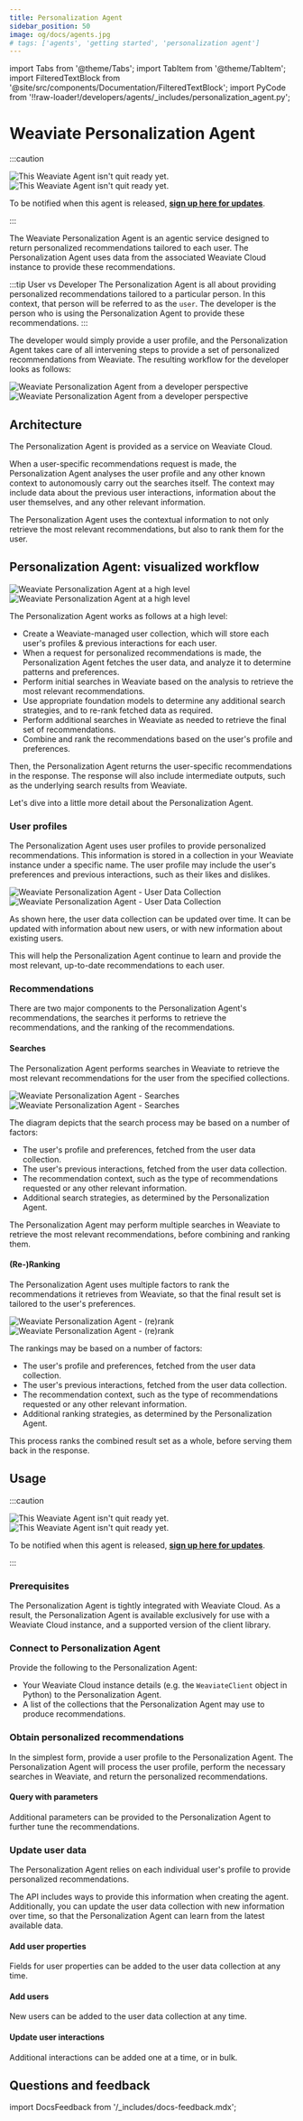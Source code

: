 ```yaml
---
title: Personalization Agent
sidebar_position: 50
image: og/docs/agents.jpg
# tags: ['agents', 'getting started', 'personalization agent']
---
```


import Tabs from '@theme/Tabs';
import TabItem from '@theme/TabItem';
import FilteredTextBlock from '@site/src/components/Documentation/FilteredTextBlock';
import PyCode from '!!raw-loader!/developers/agents/_includes/personalization_agent.py';

# Weaviate Personalization Agent

:::caution

![This Weaviate Agent isn't quit ready yet.](./_includes/agents_coming_soon_light.png#gh-light-mode-only "This Weaviate Agent isn't quit ready yet.")
![This Weaviate Agent isn't quit ready yet.](./_includes/agents_coming_soon_dark.png#gh-dark-mode-only "This Weaviate Agent isn't quit ready yet.")

To be notified when this agent is released, [**sign up here for updates**](https://events.weaviate.io/weaviate-agents).

:::

The Weaviate Personalization Agent is an agentic service designed to return personalized recommendations tailored to each user. The Personalization Agent uses data from the associated Weaviate Cloud instance to provide these recommendations.

:::tip User vs Developer
The Personalization Agent is all about providing personalized recommendations tailored to a particular person. In this context, that person will be referred to as the `user`. The developer is the person who is using the Personalization Agent to provide these recommendations.
:::

The developer would simply provide a user profile, and the Personalization Agent takes care of all intervening steps to provide a set of personalized recommendations from Weaviate. The resulting workflow for the developer looks as follows:

![Weaviate Personalization Agent from a developer perspective](./_includes/personalization_agent_overview_light.png#gh-light-mode-only "Weaviate Personalization Agent from a developer perspective")
![Weaviate Personalization Agent from a developer perspective](./_includes/personalization_agent_overview_dark.png#gh-dark-mode-only "Weaviate Personalization Agent from a developer perspective")

## Architecture

The Personalization Agent is provided as a service on Weaviate Cloud.

When a user-specific recommendations request is made, the Personalization Agent analyses the user profile and any other known context to autonomously carry out the searches itself. The context may include data about the previous user interactions, information about the user themselves, and any other relevant information.

The Personalization Agent uses the contextual information to not only retrieve the most relevant recommendations, but also to rank them for the user.

## Personalization Agent: visualized workflow

![Weaviate Personalization Agent at a high level](./_includes/personalization_agent_architecture_light.png#gh-light-mode-only "Weaviate Personalization Agent at a high level")
![Weaviate Personalization Agent at a high level](./_includes/personalization_agent_architecture_dark.png#gh-dark-mode-only "Weaviate Personalization Agent at a high level")

The Personalization Agent works as follows at a high level:

- Create a Weaviate-managed user collection, which will store each user's profiles & previous interactions for each user.
- When a request for personalized recommendations is made, the Personalization Agent fetches the user data, and analyze it to determine patterns and preferences.
- Perform initial searches in Weaviate based on the analysis to retrieve the most relevant recommendations.
- Use appropriate foundation models to determine any additional search strategies, and to re-rank fetched data as required.
- Perform additional searches in Weaviate as needed to retrieve the final set of recommendations.
- Combine and rank the recommendations based on the user's profile and preferences.

Then, the Personalization Agent returns the user-specific recommendations in the response. The response will also include intermediate outputs, such as the underlying search results from Weaviate.

Let's dive into a little more detail about the Personalization Agent.

### User profiles

The Personalization Agent uses user profiles to provide personalized recommendations. This information is stored in a collection in your Weaviate instance under a specific name. The user profile may include the user's preferences and previous interactions, such as their likes and dislikes.

![Weaviate Personalization Agent - User Data Collection](./_includes/personalization_agent_users_light.png#gh-light-mode-only "Weaviate Personalization Agent - User Data Collection")
![Weaviate Personalization Agent - User Data Collection](./_includes/personalization_agent_users_dark.png#gh-dark-mode-only "Weaviate Personalization Agent - User Data Collection")

As shown here, the user data collection can be updated over time. It can be updated with information about new users, or with new information about existing users.

This will help the Personalization Agent continue to learn and provide the most relevant, up-to-date recommendations to each user.

### Recommendations

There are two major components to the Personalization Agent's recommendations, the searches it performs to retrieve the recommendations, and the ranking of the recommendations.

#### Searches

The Personalization Agent performs searches in Weaviate to retrieve the most relevant recommendations for the user from the specified collections.

![Weaviate Personalization Agent - Searches](./_includes/personalization_agent_search_light.png#gh-light-mode-only "Weaviate Personalization Agent - Searches")
![Weaviate Personalization Agent - Searches](./_includes/personalization_agent_search_dark.png#gh-dark-mode-only "Weaviate Personalization Agent - Searches")

The diagram depicts that the search process may be based on a number of factors:

- The user's profile and preferences, fetched from the user data collection.
- The user's previous interactions, fetched from the user data collection.
- The recommendation context, such as the type of recommendations requested or any other relevant information.
- Additional search strategies, as determined by the Personalization Agent.

The Personalization Agent may perform multiple searches in Weaviate to retrieve the most relevant recommendations, before combining and ranking them.

#### (Re-)Ranking

The Personalization Agent uses multiple factors to rank the recommendations it retrieves from Weaviate, so that the final result set is tailored to the user's preferences.

![Weaviate Personalization Agent - (re)rank](./_includes/personalization_agent_rank_light.png#gh-light-mode-only "Weaviate Personalization Agent - (re)rank")
![Weaviate Personalization Agent - (re)rank](./_includes/personalization_agent_rank_dark.png#gh-dark-mode-only "Weaviate Personalization Agent - (re)rank")

The rankings may be based on a number of factors:

- The user's profile and preferences, fetched from the user data collection.
- The user's previous interactions, fetched from the user data collection.
- The recommendation context, such as the type of recommendations requested or any other relevant information.
- Additional ranking strategies, as determined by the Personalization Agent.

This process ranks the combined result set as a whole, before serving them back in the response.

## Usage

:::caution

![This Weaviate Agent isn't quit ready yet.](./_includes/agents_coming_soon_light.png#gh-light-mode-only "This Weaviate Agent isn't quit ready yet.")
![This Weaviate Agent isn't quit ready yet.](./_includes/agents_coming_soon_dark.png#gh-dark-mode-only "This Weaviate Agent isn't quit ready yet.")

To be notified when this agent is released, [**sign up here for updates**](https://events.weaviate.io/weaviate-agents).

:::

### Prerequisites

The Personalization Agent is tightly integrated with Weaviate Cloud. As a result, the Personalization Agent is available exclusively for use with a Weaviate Cloud instance, and a supported version of the client library.

### Connect to Personalization Agent

Provide the following to the Personalization Agent:

- Your Weaviate Cloud instance details (e.g. the `WeaviateClient` object in Python) to the Personalization Agent.
- A list of the collections that the Personalization Agent may use to produce recommendations.

<Tabs groupId="languages">
    <TabItem value="py_agents" label="Python">
        <FilteredTextBlock
            text={PyCode}
            startMarker="# START InstantiatePersonalizationAgent"
            endMarker="# END InstantiatePersonalizationAgent"
            language="py"
        />
    </TabItem>
</Tabs>

### Obtain personalized recommendations

In the simplest form, provide a user profile to the Personalization Agent. The Personalization Agent will process the user profile, perform the necessary searches in Weaviate, and return the personalized recommendations.

<Tabs groupId="languages">
    <TabItem value="py_agents" label="Python">
        <FilteredTextBlock
            text={PyCode}
            startMarker="# START BasicQuery"
            endMarker="# END BasicQuery"
            language="py"
        />
    </TabItem>

</Tabs>

#### Query with parameters

Additional parameters can be provided to the Personalization Agent to further tune the recommendations.

<Tabs groupId="languages">
    <TabItem value="py_agents" label="Python">
        <FilteredTextBlock
            text={PyCode}
            startMarker="# START QueryParameters"
            endMarker="# END QueryParameters"
            language="py"
        />
    </TabItem>

</Tabs>

### Update user data

The Personalization Agent relies on each individual user's profile to provide personalized recommendations.

The API includes ways to provide this information when creating the agent. Additionally, you can update the user data collection with new information over time, so that the Personalization Agent can learn from the latest available data.

#### Add user properties

Fields for user properties can be added to the user data collection at any time.

<Tabs groupId="languages">
    <TabItem value="py_agents" label="Python">
        <FilteredTextBlock
            text={PyCode}
            startMarker="# START AddUserProperties"
            endMarker="# END AddUserProperties"
            language="py"
        />
    </TabItem>

</Tabs>

#### Add users

New users can be added to the user data collection at any time.

<Tabs groupId="languages">
    <TabItem value="py_agents" label="Python">
        <FilteredTextBlock
            text={PyCode}
            startMarker="# START AddUserEntry"
            endMarker="# END AddUserEntry"
            language="py"
        />
    </TabItem>

</Tabs>

#### Update user interactions

Additional interactions can be added one at a time, or in bulk.

<Tabs groupId="languages">
    <TabItem value="py_agents" label="Python">
        <FilteredTextBlock
            text={PyCode}
            startMarker="# START AddUserInteractions"
            endMarker="# END AddUserInteractions"
            language="py"
        />
    </TabItem>

</Tabs>

## Questions and feedback

import DocsFeedback from '/_includes/docs-feedback.mdx';

<DocsFeedback/>

